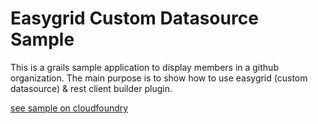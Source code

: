 Easygrid Custom Datasource Sample
=================================

This is a grails sample application to display members in a github organization.
The main purpose is to show how to use easygrid (custom datasource) & rest client builder plugin.

[see sample on cloudfoundry][1]

[1]: http://grails-easygrid-sample.cloudfoundry.com/member/list
